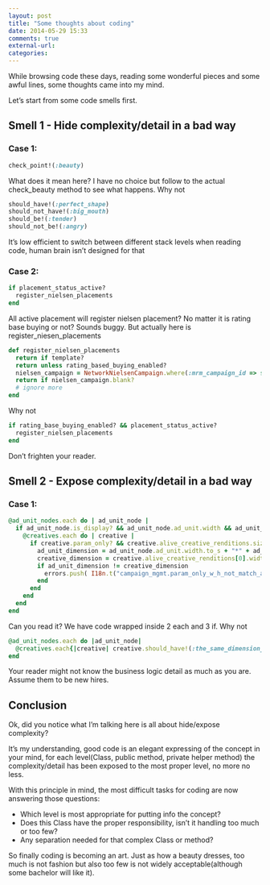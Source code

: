 ```yaml
---
layout: post
title: "Some thoughts about coding"
date: 2014-05-29 15:33
comments: true
external-url:
categories:
---
```


While browsing code these days, reading some wonderful pieces and some awful lines, some thoughts came into my mind.

Let’s start from some code smells first.

## Smell 1 - Hide complexity/detail in a bad way

### Case 1:

```ruby
check_point!(:beauty)
```

What does it mean here? I have no choice but follow to the actual check_beauty method to see what happens.
Why not

```ruby
should_have!(:perfect_shape)
should_not_have!(:big_mouth)
should_be!(:tender)
should_not_be!(:angry)
```

It’s low efficient to switch between different stack levels when reading code, human brain isn’t designed for that

### Case 2:

```ruby
if placement_status_active?
  register_nielsen_placements
end
```

All active placement will register nielsen placement? No matter it is rating base buying or not? Sounds buggy. But actually here is register_niesen_placements

```ruby
def register_nielsen_placements
  return if template?
  return unless rating_based_buying_enabled?
  nielsen_campaign = NetworkNielsenCampaign.where(:mrm_campaign_id => self.campaign.id).first
  return if nielsen_campaign.blank?
  # ignore more
end
```

Why not

```ruby
if rating_base_buying_enabled? && placement_status_active?
  register_nielsen_placements
end
```

Don’t frighten your reader.


## Smell 2 - Expose complexity/detail in a bad way

### Case 1:

```ruby
@ad_unit_nodes.each do | ad_unit_node |
  if ad_unit_node.is_display? && ad_unit_node.ad_unit.width && ad_unit_node.ad_unit.height
    @creatives.each do | creative |
      if creative.param_only? && creative.alive_creative_renditions.size > 0
        ad_unit_dimension = ad_unit_node.ad_unit.width.to_s + "*" + ad_unit_node.ad_unit.height.to_s
        creative_dimension = creative.alive_creative_renditions[0].width.to_s + "*" + creative.alive_creative_renditions[0].height.to_s
        if ad_unit_dimension != creative_dimension
          errors.push( I18n.t("campaign_mgmt.param_only_w_h_not_match_ad_unit", :ad_unit => "#{ad_unit_node.ad_unit.name}(##{ad_unit_node.id})" , :creative =>"#{creative.name}(##{creative.id})" ))
        end
      end
    end
  end
end
```

Can you read it? We have code wrapped inside 2 each and 3 if.
Why not

```ruby
@ad_unit_nodes.each do |ad_unit_node|
  @creatives.each{|creative| creative.should_have!(:the_same_dimension_as_ad_unit)} if ad_unit_node.is_valid_display?
end
```

Your reader might not know the business logic detail as much as you are. Assume them to be new hires.


## Conclusion

Ok, did you notice what I’m talking here is all about hide/expose complexity?

It’s my understanding, good code is an elegant expressing of the concept in your mind, for each level(Class, public method, private helper method) the complexity/detail has been exposed to the most proper level, no more no less.

With this principle in mind, the most difficult tasks for coding are now answering those questions:

- Which level is most appropriate for putting info the concept?
- Does this Class have the proper responsibility, isn’t it handling too much or too few?
- Any separation needed for that complex Class or method?

So finally coding is becoming an art. Just as how a beauty dresses, too much is not fashion but also too few is not widely acceptable(although some bachelor will like it).
